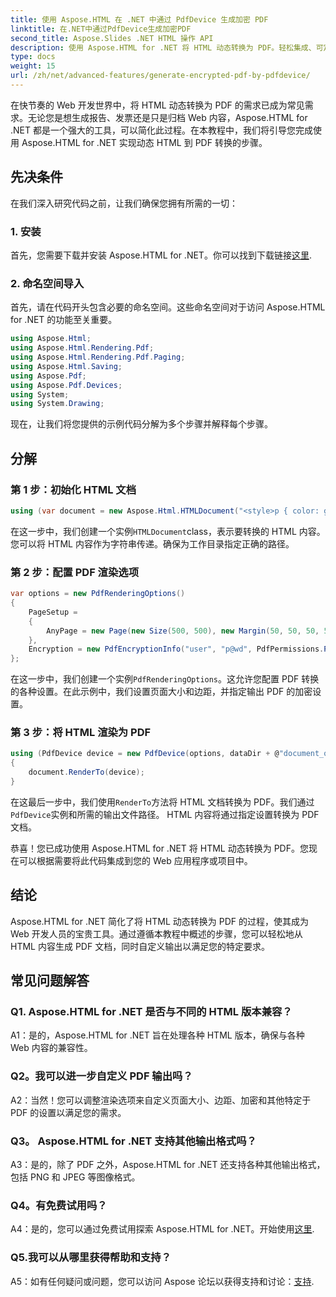 ```yaml
---
title: 使用 Aspose.HTML 在 .NET 中通过 PdfDevice 生成加密 PDF
linktitle: 在.NET中通过PdfDevice生成加密PDF
second_title: Aspose.Slides .NET HTML 操作 API
description: 使用 Aspose.HTML for .NET 将 HTML 动态转换为 PDF。轻松集成、可定制选项和强大的性能。
type: docs
weight: 15
url: /zh/net/advanced-features/generate-encrypted-pdf-by-pdfdevice/
---
```


在快节奏的 Web 开发世界中，将 HTML 动态转换为 PDF 的需求已成为常见需求。无论您是想生成报告、发票还是只是归档 Web 内容，Aspose.HTML for .NET 都是一个强大的工具，可以简化此过程。在本教程中，我们将引导您完成使用 Aspose.HTML for .NET 实现动态 HTML 到 PDF 转换的步骤。

## 先决条件

在我们深入研究代码之前，让我们确保您拥有所需的一切：

### 1. 安装

首先，您需要下载并安装 Aspose.HTML for .NET。你可以找到下载链接[这里](https://releases.aspose.com/html/net/).

### 2. 命名空间导入

首先，请在代码开头包含必要的命名空间。这些命名空间对于访问 Aspose.HTML for .NET 的功能至关重要。

```csharp
using Aspose.Html;
using Aspose.Html.Rendering.Pdf;
using Aspose.Html.Rendering.Pdf.Paging;
using Aspose.Html.Saving;
using Aspose.Pdf;
using Aspose.Pdf.Devices;
using System;
using System.Drawing;
```

现在，让我们将您提供的示例代码分解为多个步骤并解释每个步骤。

## 分解

### 第 1 步：初始化 HTML 文档

```csharp
using (var document = new Aspose.Html.HTMLDocument("<style>p { color: green; }</style><p>my first paragraph</p>", @"c:\work\"))
```

在这一步中，我们创建一个实例`HTMLDocument`class，表示要转换的 HTML 内容。您可以将 HTML 内容作为字符串传递。确保为工作目录指定正确的路径。

### 第 2 步：配置 PDF 渲染选项

```csharp
var options = new PdfRenderingOptions()
{
    PageSetup =
    {
        AnyPage = new Page(new Size(500, 500), new Margin(50, 50, 50, 50))
    },
    Encryption = new PdfEncryptionInfo("user", "p@wd", PdfPermissions.PrintDocument, PdfEncryptionAlgorithm.RC4_128)
};
```

在这一步中，我们创建一个实例`PdfRenderingOptions`。这允许您配置 PDF 转换的各种设置。在此示例中，我们设置页面大小和边距，并指定输出 PDF 的加密设置。

### 第 3 步：将 HTML 渲染为 PDF

```csharp
using (PdfDevice device = new PdfDevice(options, dataDir + @"document_out.pdf"))
{
    document.RenderTo(device);
}
```

在这最后一步中，我们使用`RenderTo`方法将 HTML 文档转换为 PDF。我们通过`PdfDevice`实例和所需的输出文件路径。 HTML 内容将通过指定设置转换为 PDF 文档。

恭喜！您已成功使用 Aspose.HTML for .NET 将 HTML 动态转换为 PDF。您现在可以根据需要将此代码集成到您的 Web 应用程序或项目中。

## 结论

Aspose.HTML for .NET 简化了将 HTML 动态转换为 PDF 的过程，使其成为 Web 开发人员的宝贵工具。通过遵循本教程中概述的步骤，您可以轻松地从 HTML 内容生成 PDF 文档，同时自定义输出以满足您的特定要求。

## 常见问题解答

### Q1. Aspose.HTML for .NET 是否与不同的 HTML 版本兼容？

A1：是的，Aspose.HTML for .NET 旨在处理各种 HTML 版本，确保与各种 Web 内容的兼容性。

### Q2。我可以进一步自定义 PDF 输出吗？

A2：当然！您可以调整渲染选项来自定义页面大小、边距、加密和其他特定于 PDF 的设置以满足您的需求。

### Q3。 Aspose.HTML for .NET 支持其他输出格式吗？

A3：是的，除了 PDF 之外，Aspose.HTML for .NET 还支持各种其他输出格式，包括 PNG 和 JPEG 等图像格式。

### Q4。有免费试用吗？

A4：是的，您可以通过免费试用探索 Aspose.HTML for .NET。开始使用[这里](https://releases.aspose.com/).

### Q5.我可以从哪里获得帮助和支持？

 A5：如有任何疑问或问题，您可以访问 Aspose 论坛以获得支持和讨论：[支持](https://forum.aspose.com/).
